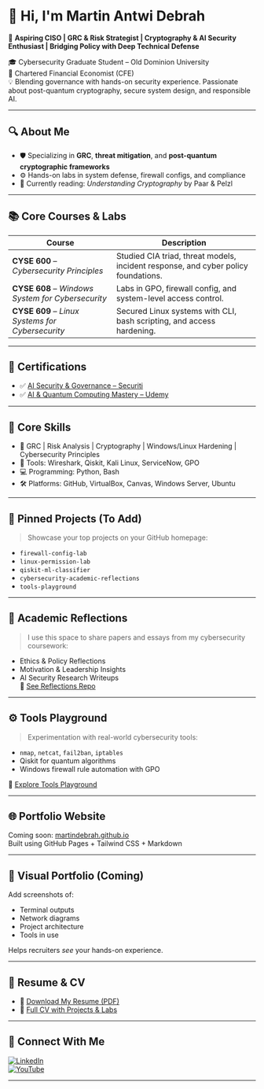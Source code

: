 # 👋 Hi, I'm Martin Antwi Debrah

🚀 **Aspiring CISO | GRC & Risk Strategist | Cryptography & AI Security Enthusiast | Bridging Policy with Deep Technical Defense**

🎓 Cybersecurity Graduate Student – Old Dominion University  
🎯 Chartered Financial Economist (CFE)  
💡 Blending governance with hands-on security experience. Passionate about post-quantum cryptography, secure system design, and responsible AI.

---

## 🔍 About Me

- 🛡️ Specializing in **GRC**, **threat mitigation**, and **post-quantum cryptographic frameworks**
- ⚙️ Hands-on labs in system defense, firewall configs, and compliance
- 📘 Currently reading: *Understanding Cryptography* by Paar & Pelzl

---

## 📚 Core Courses & Labs

| Course | Description |
|--------|-------------|
| **CYSE 600** – *Cybersecurity Principles* | Studied CIA triad, threat models, incident response, and cyber policy foundations. |
| **CYSE 608** – *Windows System for Cybersecurity* | Labs in GPO, firewall config, and system-level access control. |
| **CYSE 609** – *Linux Systems for Cybersecurity* | Secured Linux systems with CLI, bash scripting, and access hardening. |

---

## 🏅 Certifications

- ✅ [AI Security & Governance – Securiti](https://education.securiti.ai/verification/1335AA3A9-1335AA218-12D3685F7/)
- ✅ [AI & Quantum Computing Mastery – Udemy](https://www.udemy.com/certificate/UC-b7b44fb2-5b7f-4314-8af0-2ee856785b73/?utm_campaign=email&utm_medium=email&utm_source=sendgrid.com)

---

## 🧠 Core Skills

- 🔐 GRC | Risk Analysis | Cryptography | Windows/Linux Hardening | Cybersecurity Principles  
- 🧰 Tools: Wireshark, Qiskit, Kali Linux, ServiceNow, GPO  
- 💻 Programming: Python, Bash  
- 🛠️ Platforms: GitHub, VirtualBox, Canvas, Windows Server, Ubuntu

---

## 📌 Pinned Projects (To Add)

> Showcase your top projects on your GitHub homepage:
- `firewall-config-lab`
- `linux-permission-lab`
- `qiskit-ml-classifier`
- `cybersecurity-academic-reflections`
- `tools-playground`

---

## 🧾 Academic Reflections

> I use this space to share papers and essays from my cybersecurity coursework:  
- Ethics & Policy Reflections  
- Motivation & Leadership Insights  
- AI Security Research Writeups  
📁 [See Reflections Repo](https://github.com/MartinDebrah/cybersecurity-academic-reflections)

---

## ⚙️ Tools Playground

> Experimentation with real-world cybersecurity tools:
- `nmap`, `netcat`, `fail2ban`, `iptables`
- Qiskit for quantum algorithms
- Windows firewall rule automation with GPO

📁 [Explore Tools Playground](https://github.com/MartinDebrah/tools-playground)

---

## 🌐 Portfolio Website

Coming soon: [martindebrah.github.io](https://martindebrah.github.io)  
Built using GitHub Pages + Tailwind CSS + Markdown

---

## 📸 Visual Portfolio (Coming)

Add screenshots of:
- Terminal outputs
- Network diagrams
- Project architecture
- Tools in use

Helps recruiters *see* your hands-on experience.

---

## 📄 Resume & CV

- 📄 [Download My Resume (PDF)](https://example.com/martin_resume.pdf)
- 🧾 [Full CV with Projects & Labs](https://example.com/martin_cv.pdf)

---

## 🤝 Connect With Me

[![LinkedIn](https://cdn.jsdelivr.net/npm/simple-icons@v3/icons/linkedin.svg)](https://www.linkedin.com/in/martin-antwi-debrah-3532a9171)  
[![YouTube](https://cdn.jsdelivr.net/npm/simple-icons@v3/icons/youtube.svg)](https://www.youtube.com/channel/UC9xfZIotd_Pl4aE7qpGFfPg)

---

<!--
**MartinDebrah/MartinDebrah** is a ✨ special ✨ repository because its `README.md` appears on your GitHub profile.

🔭 I’m currently diving deep into cybersecurity and cryptography.  
🌱 Exploring post-quantum cryptography and AI-based threat detection.  
💬 Ask me about IT support, cybersecurity, or resume tips.  
⚡ Fun fact: I'm working toward becoming a world-leading expert in cryptography.
-->
